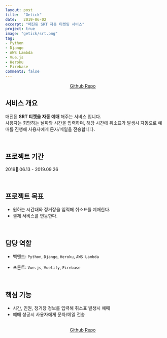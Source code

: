 ```yaml
---
layout: post
title:  "Getick"
date:   2019-06-02
excerpt: "매진된 SRT 자동 티켓팅 서비스"
project: true
image: "getick/srt.png"
tag:
- Python 
- Django
- AWS Lambda
- Vue.js
- Heroku
- Firebase
comments: false
---
```


<center>
    <a href="https://github.com/DylanMsK/srt_project" class="btn btn-github" target="_blank" style="margin-bottom:2rem;margin-right:1rem;">
        <i class="fa fa-fw fa-github" style="margin-rignt:0.2rem;"></i>Github Repo
    </a>
</center>

## 서비스 개요
매진된 **SRT 티켓을 자동 예매** 해주는 서비스 입니다.<br>
사용자는 희망하는 날짜와 시간을 입력하며, 해당 시간에 취소표가 발생시 자동으로 예매를 진행해 사용자에게 문자/메일을 전송합니다.

<br>

## 프로젝트 기간
2019.06.13 - 2019.09.26

<br>

## 프로젝트 목표
* 원하는 시간대와 정거장을 입력해 취소표를 예매한다.
* 결제 서비스를 연동한다.

<br>

## 담당 역할
* 백엔드: `Python`, `Django`, `Heroku`, `AWS Lambda`

* 프론트: `Vue.js`, `Vuetify`, `Firebase`

<br>

## 핵심 기능
* 시간, 인원, 정거장 정보를 입력해 취소표 발생시 예매
* 예매 성공시 사용자에게 문자/메일 전송

<br>

<center>
    <a href="https://github.com/DylanMsK/srt_project" class="btn btn-github" target="_blank" style="margin-bottom:2rem;margin-right:1rem;">
        <i class="fa fa-fw fa-github" style="margin-rignt:0.2rem;"></i>Github Repo
    </a>
</center>